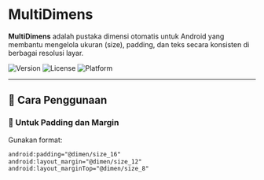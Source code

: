 # MultiDimens

**MultiDimens** adalah pustaka dimensi otomatis untuk Android yang membantu mengelola ukuran (size), padding, dan teks secara konsisten di berbagai resolusi layar.

![Version](https://img.shields.io/github/v/tag/mj743/MultiDimens?label=version&color=blue)
![License](https://img.shields.io/github/license/mj743/MultiDimens?style=flat)
![Platform](https://img.shields.io/badge/platform-android-brightgreen?style=flat)

---

## 📐 Cara Penggunaan

### 🔸 Untuk Padding dan Margin

Gunakan format:  
```xml
android:padding="@dimen/size_16"
android:layout_margin="@dimen/size_12"
android:layout_marginTop="@dimen/size_8"
